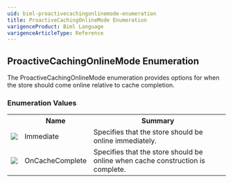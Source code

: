 ```yaml
---
uid: biml-proactivecachingonlinemode-enumeration
title: ProactiveCachingOnlineMode Enumeration
varigenceProduct: Biml Language
varigenceArticleType: Reference
---
```


## ProactiveCachingOnlineMode Enumeration<div class="LanguageSummary"><div class ="SummaryItem">The ProactiveCachingOnlineMode enumeration provides options for when the store should come online relative to cache completion.</div></div><div class="EnumValueGroup">### Enumeration Values<table id="EnumValue" class="MemberList"><tbody><tr><th class="MemberTypeIconColumnHeader">&nbsp;</th><th class="MemberNameColumnHeader">Name</th><th class="MemberSummaryColumnHeader">Summary</th></tr><tr class="cd0"><td align="center" class="MemberTypeIcon"><img src="enumValue.png"></img></td><td class="MemberName">Immediate</td><td class="MemberSummary"><div class ="SummaryItem">Specifies that the store should be online immediately.</div></td></tr><tr class="cd1"><td align="center" class="MemberTypeIcon"><img src="enumValue.png"></img></td><td class="MemberName">OnCacheComplete</td><td class="MemberSummary"><div class ="SummaryItem">Specifies that the store should be online when cache construction is complete.</div></td></tr></tbody></table></div>
